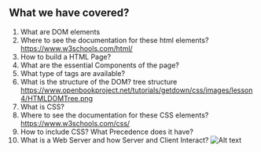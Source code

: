 ## What we have covered? 

1. What are DOM elements
2. Where to see the documentation for these html elements? https://www.w3schools.com/html/
3. How to build a HTML Page? 
4. What are the essential Components of the page? 
5. What type of tags are available? 
6. What is the structure of the DOM? tree structure https://www.openbookproject.net/tutorials/getdown/css/images/lesson4/HTMLDOMTree.png
7. What is CSS? 
8. Where to see the documentation for these CSS elements? https://www.w3schools.com/css/
9. How to include CSS? What Precedence does it have? 
10. What is a Web Server and how Server and Client Interact? ![Alt text](image.png)
